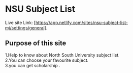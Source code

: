 # NSU Subject List

Live site Link: [https://app.netlify.com/sites/nsu-subject-list-mj/settings/general].

## Purpose of this site

1.Help to know about North South University subject list.\
2.You can choose your favourite subject.\
3.you can get scholarship .

